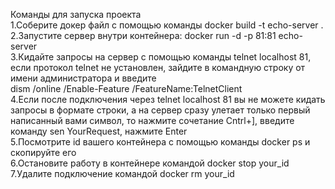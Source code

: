 Команды для запуска проекта<br>
1.Соберите докер файл с помощью команды docker build -t echo-server .  <br>
2.Запустите сервер внутри контейнера: docker run -d -p 81:81 echo-server<br>
3.Кидайте запросы на сервер с помощью команды telnet localhost 81, если протокол telnet не установлен, зайдите в командную строку от имени администратора и введите <br> dism /online /Enable-Feature /FeatureName:TelnetClient<br>
4.Если после подключения через telnet localhost 81 вы не можете кидать запросы в формате строки, а на сервер сразу улетает только первый написанный вами символ, то нажмите сочетание Cntrl+], введите команду sen YourRequest, нажмите Enter <br>
5.Посмотрите id вашего контейнера с помощью команды docker ps и скопируйте его<br>
6.Остановите работу в контейнере командой docker stop your_id<br>
7.Удалите подключение командой docker rm your_id

